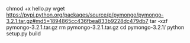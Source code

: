 
  chmod +x hello.py
  wget https://pypi.python.org/packages/source/p/pymongo/pymongo-3.2.1.tar.gz#md5=1894865cc436fbea833b9228dc479db7
  tar -xzf pymongo-3.2.1.tar.gz 
  rm pymongo-3.2.1.tar.gz 
  cd pymongo-3.2.1/
  python setup.py build
